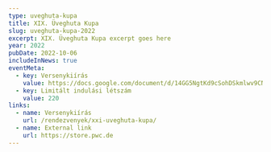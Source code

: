 ```yaml
---
type: uveghuta-kupa
title: XIX. Üveghuta Kupa
slug: uveghuta-kupa-2022
excerpt: XIX. Üveghuta Kupa excerpt goes here
year: 2022
pubDate: 2022-10-06
includeInNews: true
eventMeta:
  - key: Versenykiírás
    value: https://docs.google.com/document/d/14GG5NgtKd9cSohDSkmlwv9CNtpBTw54s/mobilebasic?rm=minimal
  - key: Limitált indulási létszám
    value: 220
links:
  - name: Versenykiírás
    url: /rendezvenyek/xxi-uveghuta-kupa/
  - name: External link
    url: https://store.pwc.de
---
```

